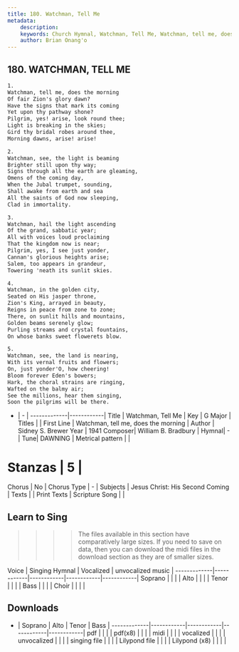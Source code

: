 ```yaml
---
title: 180. Watchman, Tell Me
metadata:
    description: 
    keywords: Church Hymnal, Watchman, Tell Me, Watchman, tell me, does the morning, 
    author: Brian Onang'o
---
```



## 180. WATCHMAN, TELL ME

```txt
1.
Watchman, tell me, does the morning 
Of fair Zion's glory dawn? 
Have the signs that mark its coming 
Yet upon thy pathway shone? 
Pilgrim, yes! arise, look round thee; 
Light is breaking in the skies; 
Gird thy bridal robes around thee, 
Morning dawns, arise! arise! 

2.
Watchman, see, the light is beaming 
Brighter still upon thy way; 
Signs through all the earth are gleaming, 
Omens of the coming day, 
When the Jubal trumpet, sounding, 
Shall awake from earth and sea 
All the saints of God now sleeping, 
Clad in immortality. 

3.
Watchman, hail the light ascending 
Of the grand, sabbatic year; 
All with voices loud proclaiming 
That the kingdom now is near; 
Pilgrim, yes, I see just yonder, 
Cannan's glorious heights arise; 
Salem, too appears in grandeur, 
Towering 'neath its sunlit skies. 

4.
Watchman, in the golden city, 
Seated on His jasper throne, 
Zion's King, arrayed in beauty, 
Reigns in peace from zone to zone; 
There, on sunlit hills and mountains, 
Golden beams serenely glow; 
Purling streams and crystal fountains, 
On whose banks sweet flowerets blow. 

5.
Watchman, see, the land is nearing, 
With its vernal fruits and flowers; 
On, just yonder'O, how cheering! 
Bloom forever Eden's bowers; 
Hark, the choral strains are ringing, 
Wafted on the balmy air; 
See the millions, hear them singing, 
Soon the pilgrims will be there.

```

- |   -  |
-------------|------------|
Title | Watchman, Tell Me |
Key | G Major |
Titles |  |
First Line | Watchman, tell me, does the morning |
Author | Sidney S. Brewer
Year | 1941
Composer| William B. Bradbury |
Hymnal|  - |
Tune| DAWNING |
Metrical pattern | |
# Stanzas | 5 |
Chorus | No |
Chorus Type | - |
Subjects | Jesus Christ: His Second Coming |
Texts |  |
Print Texts | 
Scripture Song |  |
  
## Learn to Sing

>>>> The files available in this section have comparatively large sizes. If you need to save on data, then you can download the midi files in the download section as they are of smaller sizes.

Voice |  Singing Hymnal | Vocalized | unvocalized music |
-------------|------------|------------|------------|------------|
Soprano | | | |
Alto | | | |
Tenor | | | |
Bass | | | |
Choir | | | |

## Downloads

- |  Soprano | Alto | Tenor | Bass |
-------------|------------|------------|------------|------------|
pdf | | | |
pdf(x8) | | | |
midi | | | |
vocalized | | | |
unvocalized | | | |
singing file | | | |
Lilypond file | | | |
Lilypond (x8) | | | |
  